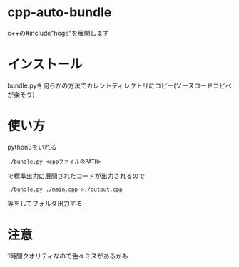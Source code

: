 # cpp-auto-bundle
c++の#include"hoge"を展開します

# インストール
bundle.pyを何らかの方法でカレントディレクトリにコピー(ソースコードコピペが楽そう)

# 使い方
python3をいれる
```
./bundle.py <cppファイルのPATH>
```
で標準出力に展開されたコードが出力されるので
```
./bundle.py ./main.cpp >./output.cpp
```
等をしてフォルダ出力する

# 注意
1時間クオリティなので色々ミスがあるかも

